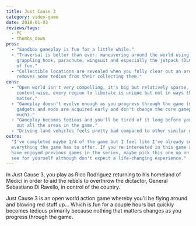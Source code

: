 ```yaml
---
title: Just Cause 3
category: video-game
date: 2018-01-03
reviews/tags:
  - PC
  - thumbs_down
pros:
  - "Sandbox gameplay is fun for a little while."
  - "Traversal is better than ever: maneuvering around the world using the
    grappling hook, parachute, wingsuit and especially the jetpack (DLC) is tons
    of fun."
  - "Collectible locations are revealed when you fully clear out an area which
    removes some tedium from their collecting them."
cons:
  - "Open world isn't very compelling, it's big but relatively sparse,
    content-wise, every region to liberate is unique but not in ways that
    matter."
  - "Gameplay doesn't evolve enough as you progress through the game (most
    gadgets and mods are acquired early and don't change the core gameplay
    much)."
  - "Gameplay becomes tedious and you'll be tired of it long before you clear
    out all the areas in the game."
  - "Driving land vehicles feels pretty bad compared to other similar games."
outro:
  "I've completed maybe 1/4 of the game but I feel like I've already seen
  everything the game has to offer. If you're interested in this game and/or
  have enjoyed previous games in the series, maybe pick this one up on sale and
  see for yourself although don't expect a life-changing experience."
---
```


In Just Cause 3, you play as Rico Rodriguez returning to his homeland of Medici
in order to aid the rebels to overthrow the dictactor, General Sebastiano Di
Ravello, in control of the country.

Just Cause 3 is an open world action game whereby you'll be flying around and
blowing red stuff up... Which is fun for a couple hours but quickly becomes
tedious primarily because nothing that matters changes as you progress through
the game.
